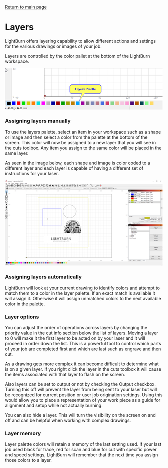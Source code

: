 [Return to main page](README.md)

# Layers

LightBurn offers layering capability to allow different actions and settings for the various drawings or images of your job.

Layers are controlled by the color pallet at the bottom of the LightBurn workspace.

![Layers Palette](/img/LayersPalette.PNG)



### Assigning layers manually

To use the layers palette, select an item in your workspace such as a shape or image and then select a color from the palette at the bottom of the screen. This color will now be assigned to a new layer that you will see in the cuts toolbox. Any item you assign to the same color will be placed in the same layer.

As seen in the image below, each shape and image is color coded to a different layer and each layer is capable of having a different set of instructions for your laser. 

![Layers Example](/img/LayersExample.PNG)



### Assigning layers automatically

LightBurn will look at your current drawing to identify colors and attempt to match them to a color in the layer palette. If an exact match is available it will assign it. Otherwise it will assign unmatched colors to the next available color in the palette.



### Layer options

You can adjust the order of operations across layers by changing the priority value in the cut info section below the list of layers. Moving a layer to 0 will make it the first layer to be acted on by your laser and it will proceed in order down the list. This is a powerful tool to control which parts of your job are completed first and which are last such as engrave and then cut.

As a drawing gets more complex it can become difficult to determine what is on a given layer. If you right click the layer in the cuts toolbox it will cause the items associated with that layer to flash on the screen. 

Also layers can be set to output or not by checking the Output checkbox. Turning this off will prevent the layer from being sent to your laser but will be recognized for current position or user job origination settings. Using this would allow you to place a representation of your work piece as a guide for alignment and setup while not actually burning. 

You can also hide a layer. This will turn the visibility on the screen on and off and can be helpful when working with complex drawings.



### Layer memory

Layer palette colors will retain a memory of the last setting used. If your last job used black for trace, red for scan and blue for cut with specific power and speed settings, LightBurn will remember that the next time you assign those colors to a layer. 
